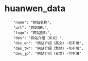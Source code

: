 # huanwen_data

        "name": "网站名称",
        "url": "网站URL",
        "logo": "网站图片",
        "des": "网站介绍（中文）",
        "des_en": "网站介绍（英文）-可不填",
        "des_tw": "网站介绍（繁体）-可不填",
        "des_jp": "网站介绍（日文）-可不填"
